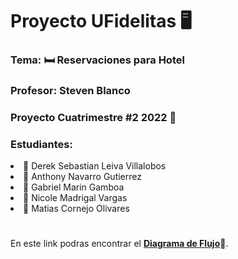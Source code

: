 <h1>Proyecto UFidelitas 🖥️</h1>
<h3>Tema:  🛏️ Reservaciones para Hotel</h3>
<h3>Profesor: Steven Blanco</3>

<h3>Proyecto Cuatrimestre #2 2022 🧿</h3>
<h3>Estudiantes: </h3>
<li>🐶 Derek Sebastian Leiva Villalobos</li>
<li>🦊 Anthony Navarro Gutierrez</li>
<li>🐼 Gabriel Marin Gamboa</li>
<li>🦄 Nicole Madrigal Vargas</li>
<li>🐻 Matias Cornejo Olivares</li>

<h1></h1>

En este link podras encontrar el  <b>[Diagrama de Flujo](https://lucid.app/lucidchart/bc8de070-980d-4b08-b324-291803146586/edit?viewport_loc=-124%2C-143%2C2164%2C1217%2C0_0&invitationId=inv_9f0dfaf4-4e56-4461-90b2-6cfe8e6eded5#)</b>🎈.




